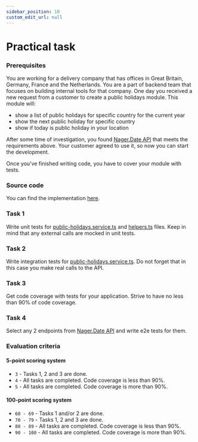 ```yaml
---
sidebar_position: 10
custom_edit_url: null
---
```


# Practical task
### Prerequisites

You are working for a delivery company that has offices in Great Britain, Germany, France and the Netherlands. You are a part of backend team that focuses on building internal tools for that company. One day you received a new request from a customer to create a public holidays module. This module will:
- show a list of public holidays for specific country for the current year
- show the next public holiday for specific country
- show if today is public holiday in your location

After some time of investigation, you found [Nager.Date API](https://date.nager.at/swagger/index.html) that meets the requirements above. Your customer agreed to use it, so now you can start the development. 

Once you’ve finished writing code, you have to cover your module with tests. 

### Source code

You can find the implementation [here](https://git.epam.com/ld-global-coordinators/js-programs/nodejs-gmp-coursebook/-/tree/master/public-for-mentees/5-testing).

### Task 1

Write unit tests for [public-holidays.service.ts](https://git.epam.com/ld-global-coordinators/js-programs/nodejs-gmp-coursebook/-/blob/master/public-for-mentees/5-testing/src/services/public-holidays.service.ts) and [helpers.ts](https://git.epam.com/ld-global-coordinators/js-programs/nodejs-gmp-coursebook/-/blob/master/public-for-mentees/5-testing/src/helpers.ts) files. Keep in mind that any external calls are mocked in unit tests.

### Task 2

Write integration tests for [public-holidays.service.ts](https://git.epam.com/ld-global-coordinators/js-programs/nodejs-gmp-coursebook/-/blob/master/public-for-mentees/5-testing/src/services/public-holidays.service.ts). Do not forget that in this case you make real calls to the API.

### Task 3

Get code coverage with tests for your application. Strive to have no less than 90% of code coverage.

### Task 4

Select any 2 endpoints from [Nager.Date API](https://date.nager.at/swagger/index.html) and write e2e tests for them. 

### Evaluation criteria

#### 5-point scoring system
- `3` - Tasks 1, 2 and 3 are done.
- `4` - All tasks are completed. Code coverage is less than 90%.
- `5` - All tasks are completed. Code coverage is more than 90%.

#### 100-point scoring system
- `60 - 69` - Tasks 1 and/or 2 are done.
- `70 - 79` - Tasks 1, 2 and 3 are done.
- `80 - 89` - All tasks are completed. Code coverage is less than 90%.
- `90 - 100` - All tasks are completed. Code coverage is more than 90%.


